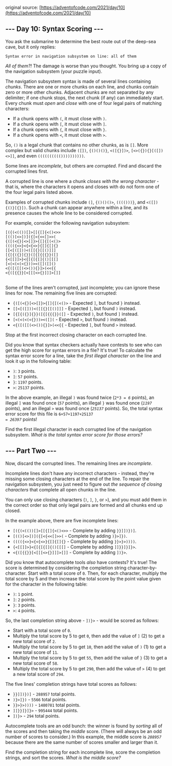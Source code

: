 original source: [https://adventofcode.com/2021/day/10](https://adventofcode.com/2021/day/10)
## --- Day 10: Syntax Scoring ---
You ask the submarine to determine the best route out of the deep-sea cave, but it only replies:

<pre>
<code>Syntax error in navigation subsystem on line: all of them</code>
</pre>

<em>All of them?!</em> The damage is worse than you thought. You bring up a copy of the navigation subsystem (your puzzle input).

The navigation subsystem syntax is made of several lines containing <em>chunks</em>. There are one or more chunks on each line, and chunks contain zero or more other chunks. Adjacent chunks are not separated by any delimiter; if one chunk stops, the next chunk (if any) can immediately start. Every chunk must <em>open</em> and <em>close</em> with one of four legal pairs of matching characters:


 - If a chunk opens with <code>(</code>, it must close with <code>)</code>.
 - If a chunk opens with <code>[</code>, it must close with <code>]</code>.
 - If a chunk opens with <code>{</code>, it must close with <code>}</code>.
 - If a chunk opens with <code><</code>, it must close with <code>></code>.

So, <code>()</code> is a legal chunk that contains no other chunks, as is <code>[]</code>. More complex but valid chunks include <code>([])</code>, <code>{()()()}</code>, <code><([{}])></code>, <code>[<>({}){}[([])<>]]</code>, and even <code>(((((((((())))))))))</code>.

Some lines are <em>incomplete</em>, but others are <em>corrupted</em>. Find and discard the corrupted lines first.

A corrupted line is one where a chunk <em>closes with the wrong character</em> - that is, where the characters it opens and closes with do not form one of the four legal pairs listed above.

Examples of corrupted chunks include <code>(]</code>, <code>{()()()></code>, <code>(((()))}</code>, and <code><([]){()}[{}])</code>. Such a chunk can appear anywhere within a line, and its presence causes the whole line to be considered corrupted.

For example, consider the following navigation subsystem:

<pre>
<code>[({(<(())[]>[[{[]{<()<>>
[(()[<>])]({[<{<<[]>>(
{([(<{}[<>[]}>{[]{[(<()>
(((({<>}<{<{<>}{[]{[]{}
[[<[([]))<([[{}[[()]]]
[{[{({}]{}}([{[{{{}}([]
{<[[]]>}<{[{[{[]{()[[[]
[<(<(<(<{}))><([]([]()
<{([([[(<>()){}]>(<<{{
<{([{{}}[<[[[<>{}]]]>[]]
</code>
</pre>

Some of the lines aren't corrupted, just incomplete; you can ignore these lines for now. The remaining five lines are corrupted:


 - <code>{([(<{}[<>[]}>{[]{[(<()></code> - Expected <code>]</code>, but found <code>}</code> instead.
 - <code>[[<[([]))<([[{}[[()]]]</code> - Expected <code>]</code>, but found <code>)</code> instead.
 - <code>[{[{({}]{}}([{[{{{}}([]</code> - Expected <code>)</code>, but found <code>]</code> instead.
 - <code>[<(<(<(<{}))><([]([]()</code> - Expected <code>></code>, but found <code>)</code> instead.
 - <code><{([([[(<>()){}]>(<<{{</code> - Expected <code>]</code>, but found <code>></code> instead.

Stop at the first incorrect closing character on each corrupted line.

Did you know that syntax checkers actually have contests to see who can get the high score for syntax errors in a file? It's true! To calculate the syntax error score for a line, take the <em>first illegal character</em> on the line and look it up in the following table:


 - <code>)</code>: <code>3</code> points.
 - <code>]</code>: <code>57</code> points.
 - <code>}</code>: <code>1197</code> points.
 - <code>></code>: <code>25137</code> points.

In the above example, an illegal <code>)</code> was found twice (<code>2*3 = <em>6</em></code> points), an illegal <code>]</code> was found once (<code><em>57</em></code> points), an illegal <code>}</code> was found once (<code><em>1197</em></code> points), and an illegal <code>></code> was found once (<code><em>25137</em></code> points). So, the total syntax error score for this file is <code>6+57+1197+25137 = <em>26397</em></code> points!

Find the first illegal character in each corrupted line of the navigation subsystem. <em>What is the total syntax error score for those errors?</em>


## --- Part Two ---
Now, discard the corrupted lines.  The remaining lines are <em>incomplete</em>.

Incomplete lines don't have any incorrect characters - instead, they're missing some closing characters at the end of the line. To repair the navigation subsystem, you just need to figure out <em>the sequence of closing characters</em> that complete all open chunks in the line.

You can only use closing characters (<code>)</code>, <code>]</code>, <code>}</code>, or <code>></code>), and you must add them in the correct order so that only legal pairs are formed and all chunks end up closed.

In the example above, there are five incomplete lines:


 - <code>[({(<(())[]>[[{[]{<()<>></code> - Complete by adding <code>}}]])})]</code>.
 - <code>[(()[<>])]({[<{<<[]>>(</code> - Complete by adding <code>)}>]})</code>.
 - <code>(((({<>}<{<{<>}{[]{[]{}</code> - Complete by adding <code>}}>}>))))</code>.
 - <code>{<[[]]>}<{[{[{[]{()[[[]</code> - Complete by adding <code>]]}}]}]}></code>.
 - <code><{([{{}}[<[[[<>{}]]]>[]]</code> - Complete by adding <code>])}></code>.

Did you know that autocomplete tools <em>also</em> have contests? It's true! The score is determined by considering the completion string character-by-character. Start with a total score of <code>0</code>. Then, for each character, multiply the total score by 5 and then increase the total score by the point value given for the character in the following table:


 - <code>)</code>: <code>1</code> point.
 - <code>]</code>: <code>2</code> points.
 - <code>}</code>: <code>3</code> points.
 - <code>></code>: <code>4</code> points.

So, the last completion string above - <code>])}></code> - would be scored as follows:


 - Start with a total score of <code>0</code>.
 - Multiply the total score by 5 to get <code>0</code>, then add the value of <code>]</code> (2) to get a new total score of <code>2</code>.
 - Multiply the total score by 5 to get <code>10</code>, then add the value of <code>)</code> (1) to get a new total score of <code>11</code>.
 - Multiply the total score by 5 to get <code>55</code>, then add the value of <code>}</code> (3) to get a new total score of <code>58</code>.
 - Multiply the total score by 5 to get <code>290</code>, then add the value of <code>></code> (4) to get a new total score of <code>294</code>.

The five lines' completion strings have total scores as follows:


 - <code>}}]])})]</code> - <code>288957</code> total points.
 - <code>)}>]})</code> - <code>5566</code> total points.
 - <code>}}>}>))))</code> - <code>1480781</code> total points.
 - <code>]]}}]}]}></code> - <code>995444</code> total points.
 - <code>])}></code> - <code>294</code> total points.

Autocomplete tools are an odd bunch: the winner is found by <em>sorting</em> all of the scores and then taking the <em>middle</em> score. (There will always be an odd number of scores to consider.) In this example, the middle score is <code><em>288957</em></code> because there are the same number of scores smaller and larger than it.

Find the completion string for each incomplete line, score the completion strings, and sort the scores. <em>What is the middle score?</em>


